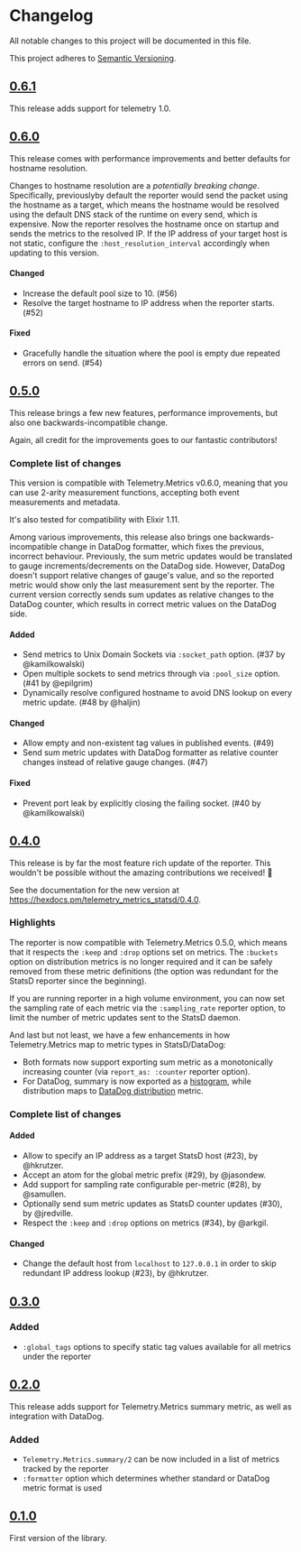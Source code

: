 # Changelog

All notable changes to this project will be documented in this file.

This project adheres to [Semantic Versioning](https://semver.org/spec/v2.0.0.html).

## [0.6.1](https://github.com/beam-telemetry/telemetry_metrics_statsd/tree/v0.6.1)

This release adds support for telemetry 1.0.

## [0.6.0](https://github.com/beam-telemetry/telemetry_metrics_statsd/tree/v0.6.0)

This release comes with performance improvements and better defaults for hostname resolution.

Changes to hostname resolution are a _potentially breaking change_. Specifically, previouslyby default the reporter would send the packet using the hostname as a target, which means the hostname would be resolved using the default DNS stack of the runtime on every send, which is expensive. Now the reporter resolves the hostname once on startup and sends the metrics to the resolved IP. If the IP address of your target host is not static, configure the `:host_resolution_interval` accordingly when updating to this version.

#### Changed

- Increase the default pool size to 10. (#56)
- Resolve the target hostname to IP address when the reporter starts. (#52)

#### Fixed

- Gracefully handle the situation where the pool is empty due repeated errors on send. (#54)

## [0.5.0](https://github.com/beam-telemetry/telemetry_metrics_statsd/tree/v0.5.0)

This release brings a few new features, performance improvements, but also one backwards-incompatible change.

Again, all credit for the improvements goes to our fantastic contributors!

### Complete list of changes

This version is compatible with Telemetry.Metrics v0.6.0, meaning that you can use 2-arity measurement functions, accepting both event measurements and metadata.

It's also tested for compatibility with Elixir 1.11.

Among various improvements, this release also brings one backwards-incompatible change in DataDog formatter, which fixes the previous, incorrect behaviour.
Previously, the sum metric updates would be translated to gauge increments/decrements on the DataDog side.
However, DataDog doesn't support relative changes of gauge's value, and so the reported metric would show only the last measurement sent by the reporter.
The current version correctly sends sum updates as relative changes to the DataDog counter, which results in correct metric values on the DataDog side.

#### Added

- Send metrics to Unix Domain Sockets via `:socket_path` option. (#37 by @kamilkowalski)
- Open multiple sockets to send metrics through via `:pool_size` option. (#41 by @epilgrim)
- Dynamically resolve configured hostname to avoid DNS lookup on every metric update. (#48 by @haljin)

#### Changed

- Allow empty and non-existent tag values in published events. (#49)
- Send sum metric updates with DataDog formatter as relative counter changes instead of relative gauge changes. (#47)

#### Fixed

- Prevent port leak by explicitly closing the failing socket. (#40 by @kamilkowalski)

## [0.4.0](https://github.com/beam-telemetry/telemetry_metrics_statsd/tree/v0.4.0)

This release is by far the most feature rich update of the reporter. This wouldn't be possible without the amazing contributions we received! 💛

See the documentation for the new version at https://hexdocs.pm/telemetry_metrics_statsd/0.4.0.

### Highlights

The reporter is now compatible with Telemetry.Metrics 0.5.0, which means that it respects the `:keep` and `:drop` options set on metrics.
The `:buckets` option on distribution metrics is no longer required and it can be safely removed from these metric definitions (the option was redundant for the StatsD reporter since the beginning).

If you are running reporter in a high volume environment, you can now set the sampling rate of each metric via the `:sampling_rate` reporter option, to limit the number of metric updates sent to the StatsD daemon.

And last but not least, we have a few enhancements in how Telemetry.Metrics map to metric types in StatsD/DataDog:

- Both formats now support exporting sum metric as a monotonically increasing counter (via `report_as: :counter` reporter option).
- For DataDog, summary is now exported as a [histogram](https://docs.datadoghq.com/developers/metrics/types/?tab=histogram#metric-types), while distribution maps to [DataDog distribution](https://docs.datadoghq.com/developers/metrics/types/?tab=distribution#metric-types) metric.

### Complete list of changes

#### Added

- Allow to specify an IP address as a target StatsD host (#23), by @hkrutzer.
- Accept an atom for the global metric prefix (#29), by @jasondew.
- Add support for sampling rate configurable per-metric (#28), by @samullen.
- Optionally send sum metric updates as StatsD counter updates (#30), by @jredville.
- Respect the `:keep` and `:drop` options on metrics (#34), by @arkgil.

#### Changed

- Change the default host from `localhost` to `127.0.0.1` in order to skip redundant IP address lookup (#23), by @hkrutzer.

## [0.3.0](https://github.com/beam-telemetry/telemetry_metrics_statsd/tree/v0.3.0)

### Added

- `:global_tags` options to specify static tag values available for all metrics under the reporter

## [0.2.0](https://github.com/beam-telemetry/telemetry_metrics_statsd/tree/v0.2.0)

This release adds support for Telemetry.Metrics summary metric, as well as integration with DataDog.

### Added

- `Telemetry.Metrics.summary/2` can be now included in a list of metrics tracked by the reporter
- `:formatter` option which determines whether standard or DataDog metric format is used

## [0.1.0](https://github.com/beam-telemetry/telemetry_metrics_statsd/tree/v0.1.0)

First version of the library.
